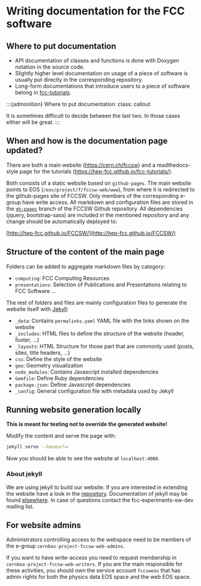 # Writing documentation for the FCC software


## Where to put documentation

- API documentation of classes and functions is done with Doxygen notation in the source code.
- Slightly higher level documentation on usage of a piece of software is usually put directly in the corresponding repository.
- Long-form documentations  that introduce users to a piece of software belong in [fcc-tutorials](https://hep-fcc.github.io/fcc-tutorials/).

:::{admonition} Where to put documentation
:class: callout

It is sometimes difficult to decide between the last two. In those cases either will be great.
:::


## When and how is the documentation page updated?

There are both a main website (<https://cern.ch/fccsw>) and a readthedocs-style page for the tutorials (<https://hep-fcc.github.io/fcc-tutorials/>).

Both consists of a static website based on `github-pages`. The  main website points to EOS (`/eos/project/f/fccsw-web/www`), from where it is redirected to the github-pages site of FCCSW. Only members
of the corresponding e-group have write access. All markdown and configuration files are stored in the [`gh-pages`](https://github.com/HEP-FCC/FCCSW/tree/gh-pages) branch of the
FCCSW Github repository. All dependencies (jquery, bootstrap-sass) are included in the mentioned repository and any change should be automatically deployed to:

[http://hep-fcc.github.io/FCCSW/](http://hep-fcc.github.io/FCCSW/)


## Structure of the content of the main page

Folders can be added to aggregate markdown files by category:

- `computing`: FCC Computing Resources
- `presentations`: Selection of Publications and Presentations relating to FCC Software
...

The rest of folders and files are mainly configuration files to generate the website itself with [Jekyll](https://jekyllrb.com/):

- `_data`: Contains `permalinks.yaml` YAML file with the links shown on the website
- `_includes`: HTML files to define the structure of the website (header, footer, ...)
- `_layouts`: HTML Structure for those part that are commonly used (posts, sites, title headers, ...)
- `css`: Define the style of the website
- `geo`: Geometry visualization
- `node_modules`: Contains Javascript installed dependencies
- `Gemfile`: Define Ruby dependencies
- `package.json`: Define Javascript dependencies
- `_config`: General configuration file with metadata used by Jekyll


## Running website generation locally

**This is meant for testing not to override the generated website!**

Modify the content and serve the page with:

```bash
jekyll serve --baseurl=
```

Now you should be able to see the website at `localhost:4000`.


### About jekyll

We are using jekyll to build our website. If you are interested in extending the website have a look in
the [repository](https://github.com/HEP-FCC/FCCSW/tree/gh-pages). Documentation of jekyll may be found
[elsewhere](https://jekyllrb.com/). In case of questions contact the fcc-experiments-sw-dev mailing list.


## For website admins

Administrators controlling access to the webspace need to be members of the e-group `cernbox-project-fccsw-web-admins`.

If you want to have write-access you need to request membership in
`cernbox-project-fccsw-web-writers`. If you are the main responsible for these activities, you should own the service account `fccsweos` that has admin rights for both the physics data EOS space and the web EOS space.
